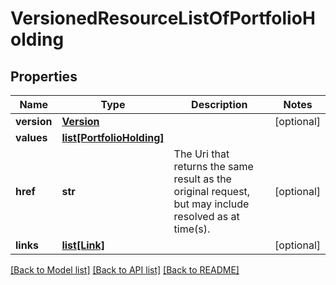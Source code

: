 # VersionedResourceListOfPortfolioHolding

## Properties
Name | Type | Description | Notes
------------ | ------------- | ------------- | -------------
**version** | [**Version**](Version.md) |  | [optional] 
**values** | [**list[PortfolioHolding]**](PortfolioHolding.md) |  | 
**href** | **str** | The Uri that returns the same result as the original request,  but may include resolved as at time(s). | [optional] 
**links** | [**list[Link]**](Link.md) |  | [optional] 

[[Back to Model list]](../README.md#documentation-for-models) [[Back to API list]](../README.md#documentation-for-api-endpoints) [[Back to README]](../README.md)


